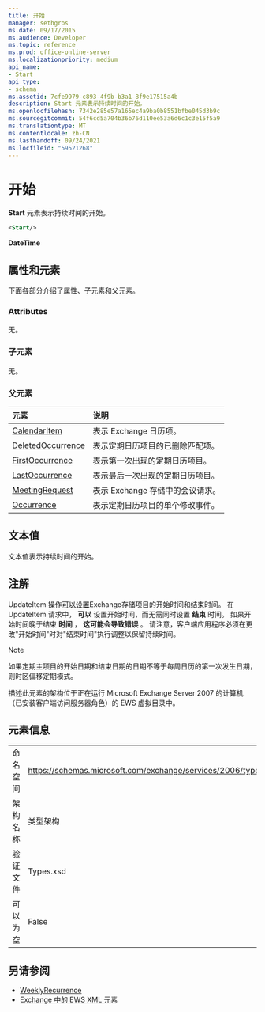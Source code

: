 ```yaml
---
title: 开始
manager: sethgros
ms.date: 09/17/2015
ms.audience: Developer
ms.topic: reference
ms.prod: office-online-server
ms.localizationpriority: medium
api_name:
- Start
api_type:
- schema
ms.assetid: 7cfe9979-c893-4f9b-b3a1-8f9e17515a4b
description: Start 元素表示持续时间的开始。
ms.openlocfilehash: 7342e285e57a165ec4a9ba0b8551bfbe045d3b9c
ms.sourcegitcommit: 54f6cd5a704b36b76d110ee53a6d6c1c3e15f5a9
ms.translationtype: MT
ms.contentlocale: zh-CN
ms.lasthandoff: 09/24/2021
ms.locfileid: "59521268"
---
```

# <a name="start"></a>开始

**Start** 元素表示持续时间的开始。 
  
```xml
<Start/>
```

**DateTime**

## <a name="attributes-and-elements"></a>属性和元素

下面各部分介绍了属性、子元素和父元素。
  
### <a name="attributes"></a>Attributes

无。
  
### <a name="child-elements"></a>子元素

无。
  
### <a name="parent-elements"></a>父元素

|**元素**|**说明**|
|:-----|:-----|
|[CalendarItem](calendaritem.md) <br/> |表示 Exchange 日历项。  <br/> |
|[DeletedOccurrence](deletedoccurrence.md) <br/> |表示定期日历项目的已删除匹配项。  <br/> |
|[FirstOccurrence](firstoccurrence.md) <br/> |表示第一次出现的定期日历项目。  <br/> |
|[LastOccurrence](lastoccurrence.md) <br/> |表示最后一次出现的定期日历项目。  <br/> |
|[MeetingRequest](meetingrequest.md) <br/> |表示 Exchange 存储中的会议请求。  <br/> |
|[Occurrence](occurrence.md) <br/> |表示定期日历项目的单个修改事件。  <br/> |
   
## <a name="text-value"></a>文本值

文本值表示持续时间的开始。
  
## <a name="remarks"></a>注解

UpdateItem 操作[可以设置](start.md)Exchange[](end-ex15websvcsotherref.md)存储项目的开始时间和结束时间。 在 UpdateItem 请求中， **可以** 设置开始时间，而无需同时设置 **结束** 时间。 如果开始时间晚于结束 **时间** ， **这可能会导致错误** 。 请注意，客户端应用程序必须在更改"开始时间"时对"结束时间"执行调整以保留持续时间。 
  
> [!NOTE]
> 如果定期主项目的开始日期和结束日期的日期不[](start.md)等于每周[](end-ex15websvcsotherref.md)日历的第一次发生日期，则时区偏移定期模式。 
  
描述此元素的架构位于正在运行 Microsoft Exchange Server 2007 的计算机（已安装客户端访问服务器角色）的 EWS 虚拟目录中。
  
## <a name="element-information"></a>元素信息

|||
|:-----|:-----|
|命名空间  <br/> |https://schemas.microsoft.com/exchange/services/2006/types  <br/> |
|架构名称  <br/> |类型架构  <br/> |
|验证文件  <br/> |Types.xsd  <br/> |
|可以为空  <br/> |False  <br/> |
   
## <a name="see-also"></a>另请参阅

- [WeeklyRecurrence](weeklyrecurrence.md)
- [Exchange 中的 EWS XML 元素](ews-xml-elements-in-exchange.md)

